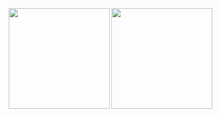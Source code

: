 <p align="center">
  <img height="200"  src="https://github-readme-stats.vercel.app/api/top-langs/?username=jAtlasCode&&custom_title=Linguistics&hide=stars,C#,SCSS,JAVA,PROCFILE&theme=synthwave" />
  <img height="200" src="https://github-readme-stats.vercel.app/api?username=jAtlasCode&count_private=true&custom_title=My%20Stats&bg_color=171717&title_color=steelblue&text_color=fff&show_icons=true&icon_color=2787db" />
</p>
